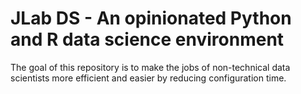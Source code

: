 # JLab DS - An opinionated Python and R data science environment

The goal of this repository is to make the jobs of non-technical data scientists more efficient and easier by reducing configuration time.